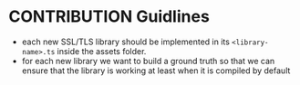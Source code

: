 # CONTRIBUTION Guidlines

- each new SSL/TLS library should be implemented in its `<library-name>.ts` inside the assets folder.
- for each new library we want to build a ground truth so that we can ensure that the library is working at least when it is compiled by default


